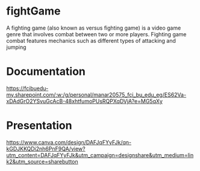 # fightGame
A fighting game (also known as versus fighting game) is a video game genre that involves combat between two or more players. Fighting game combat features mechanics such as different types of attacking and jumping
# Documentation
https://fcibuedu-my.sharepoint.com/:w:/g/personal/manar20575_fci_bu_edu_eg/ES62Va-xDAdGrO2YSvuGcAcB-48xhtfumoPUsRQPXqDVjA?e=MG5qXy
# Presentation
https://www.canva.com/design/DAFJqFYyFJk/qn-kGDJKKQDi2nh6PnF9QA/view?utm_content=DAFJqFYyFJk&utm_campaign=designshare&utm_medium=link2&utm_source=sharebutton
